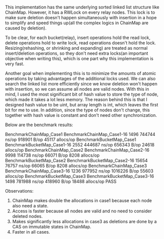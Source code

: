 This implementation has the same underlying sorted linked list structure like ChainMap. However, it has a RWLock on
every relay nodes. This lock is to make sure deletion doesn't happen simultaneously with insertion in a hope to simplify
and speed things up(all the complex logics in ChainMap are caused by deletion).

To be clear, for each bucket(relay), insert operations hold the read lock, delete operations hold to write lock, read
operations doesn't hold the lock. Resizing(rehashing, or shrinking and expanding) are treated as normal insert/deletion
operations, so they don't need extra locks(an important objective when writing this), which is one part why this
implementation is very fast.

Another goal when implementing this is to minimize the amounts of atomic operations by taking advantages of the
additional locks used. We can also search the linked list more efficiently since we know deletion won't happen with
insertion, so we can assume all nodes are valid nodes. With this in mind, I used the most significant bit of hash value to store the type of node, which made it takes a lot less memory. The reason behind this is that I designed hash value to be uint, but array length is int, which leaves the first bit for me to use. In addition, since the type of nodes don't change, this together with hash value is constant and don't need other synchronization.

Below are the benchmark results:

BenchmarkChainMap_Case1
BenchmarkChainMap_Case1-16          1496            744744 ns/op          918901 B/op      45117 allocs/op
BenchmarkBucketMap_Case1
BenchmarkBucketMap_Case1-16         2552            444687 ns/op          656343 B/op      24618 allocs/op
BenchmarkChainMap_Case2
BenchmarkChainMap_Case2-16          9998            114738 ns/op           66071 B/op       8208 allocs/op
BenchmarkBucketMap_Case2
BenchmarkBucketMap_Case2-16        15654             76757 ns/op           66065 B/op       8208 allocs/op
BenchmarkChainMap_Case3
BenchmarkChainMap_Case3-16          1236            977952 ns/op         1016226 B/op      55603 allocs/op
BenchmarkBucketMap_Case3
BenchmarkBucketMap_Case3-16         1498            781988 ns/op          418960 B/op      18488 allocs/op
PASS

Observations:
1. ChainMap makes double the allocations in case1 because each node also need a state.
2. Access is faster because all nodes are valid and no need to consider deleted nodes.
3. Makes significantly less allocations in case3 as deletions are done by a CAS on immutable states in ChainMap.
4. Faster in all cases.